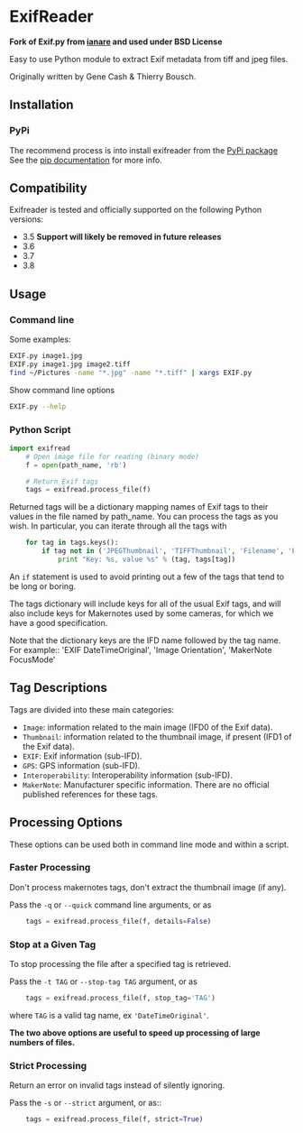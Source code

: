 # ExifReader

**Fork of Exif.py from [ianare](https://github.com/ianare/exif-py) and used under BSD License**

Easy to use Python module to extract Exif metadata from tiff and jpeg files.

Originally written by Gene Cash & Thierry Bousch.

## Installation

### PyPi

The recommend process is into install exifreader from the [PyPi package](https://pypi.org/project/exifreader)
See the [pip documentation](https://pip.pypa.io/en/latest/user_guide.html) for more info.

## Compatibility

Exifreader is tested and officially supported on the following Python versions:

- 3.5 **Support will likely be removed in future releases**
- 3.6
- 3.7
- 3.8

## Usage

### Command line

Some examples:

```bash
EXIF.py image1.jpg
EXIF.py image1.jpg image2.tiff
find ~/Pictures -name "*.jpg" -name "*.tiff" | xargs EXIF.py
```

Show command line options

```bash
EXIF.py --help
```

### Python Script

```python
import exifread
    # Open image file for reading (binary mode)
    f = open(path_name, 'rb')

    # Return Exif tags
    tags = exifread.process_file(f)
```

Returned tags will be a dictionary mapping names of Exif tags to their
values in the file named by path_name.
You can process the tags as you wish. In particular, you can iterate through all the tags with

```python
    for tag in tags.keys():
        if tag not in ('JPEGThumbnail', 'TIFFThumbnail', 'Filename', 'EXIF MakerNote'):
            print "Key: %s, value %s" % (tag, tags[tag])
```

An ``if`` statement is used to avoid printing out a few of the tags that tend to be long or boring.

The tags dictionary will include keys for all of the usual Exif tags, and will also include keys for
Makernotes used by some cameras, for which we have a good specification.

Note that the dictionary keys are the IFD name followed by the tag name. For example::
'EXIF DateTimeOriginal', 'Image Orientation', 'MakerNote FocusMode'

## Tag Descriptions

Tags are divided into these main categories:

- ``Image``: information related to the main image (IFD0 of the Exif data).
- ``Thumbnail``: information related to the thumbnail image, if present (IFD1 of the Exif data).
- ``EXIF``: Exif information (sub-IFD).
- ``GPS``: GPS information (sub-IFD).
- ``Interoperability``: Interoperability information (sub-IFD).
- ``MakerNote``: Manufacturer specific information. There are no official published references for these tags.

## Processing Options

These options can be used both in command line mode and within a script.

### Faster Processing

Don't process makernotes tags, don't extract the thumbnail image (if any).

Pass the ``-q`` or ``--quick`` command line arguments, or as

```python
    tags = exifread.process_file(f, details=False)
```

### Stop at a Given Tag

To stop processing the file after a specified tag is retrieved.

Pass the ``-t TAG`` or ``--stop-tag TAG`` argument, or as

```python
    tags = exifread.process_file(f, stop_tag='TAG')
```

where ``TAG`` is a valid tag name, ex ``'DateTimeOriginal'``.

**The two above options are useful to speed up processing of large numbers of files.**

### Strict Processing

Return an error on invalid tags instead of silently ignoring.

Pass the ``-s`` or ``--strict`` argument, or as::

```python
    tags = exifread.process_file(f, strict=True)
```
